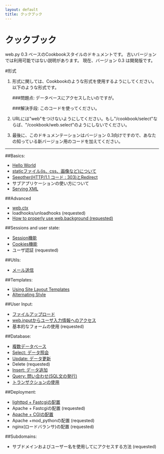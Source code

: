 ```yaml
---
layout: default
title: クックブック
---
```


# クックブック

web.py 0.3 ベースのCookbookスタイルのドキュメントです。
古いバージョンでは利用可能ではない説明があります。
現在、バージョン 0.3 は開発版です。

#形式

1. 形式に関しては、Cookbookのような形式を使用するようにしてください。以下のような形式です。
    
    ###問題点: データベースにアクセスしたいのですが。
     
    ###解決手段: このコードを使ってください。

1. URLには"web"をつけないようにしてください。もし"/cookbook/select"ならば、"/cookbook/web.select"のようにしないでください。

1. 最後に、このドキュメンテーションはバージョン 0.3向けですので、あなたの知っている新バージョン用のコードを加えてください。

-------------------------------------------------

##Basics:
* [Hello World](/helloworld/ja)
* [staticファイル(js、css、画像など)について](/staticfiles/ja)
* [Seeother(HTTP/1.1 コード : 303)とRedirect](/redirect+seeother)
* サブアプリケーションの使い方について
* [Serving XML](/cookbok/xmlfiles)

##Advanced
* [web.ctx](/ctx)
* loadhooks/unloadhooks (requested)
* [How to properly use web.background (requested)](/background)

##Sessions and user state:
* [Session機能](/sessions)
* [Cookies機能](/cookies)
* ユーザ認証 (requested)

##Utils:
* [メール送信](/sendmail)

##Templates:
* [Using Site Layout Templates](/layout_template)
* [Alternating Style](/alternating_style)

##User Input:
* [ファイルアップロード](/fileupload)
* [web.inputからユーザ入力情報へのアクセス](/input)
* 基本的なフォームの使用 (requested)

##Database:
* [複数データベース](/multidbs)
* [Select: データ照会](/select)
* [Update: データ更新](/update)
* Delete (requested)
* [Insert: データ追加](/Insert) 
* [Query: 問い合わせ(SQL文の発行)](/query)
* [トランザクションの使用](/cookbook/transactions)

##Deployment:
* [lighttpd + Fastcgiの配置](/fastcgi-lighttpd)
* Apache + Fastcgiの配置 (requested)
* [Apache + CGIの配置](/cgi-apache)
* Apache +mod_pythonの配置 (requested)
* nginx(ロードバランサ)の配置 (requested)

##Subdomains:
* サブドメインおよびユーザー名を使用してにアクセスする方法 (requested)


